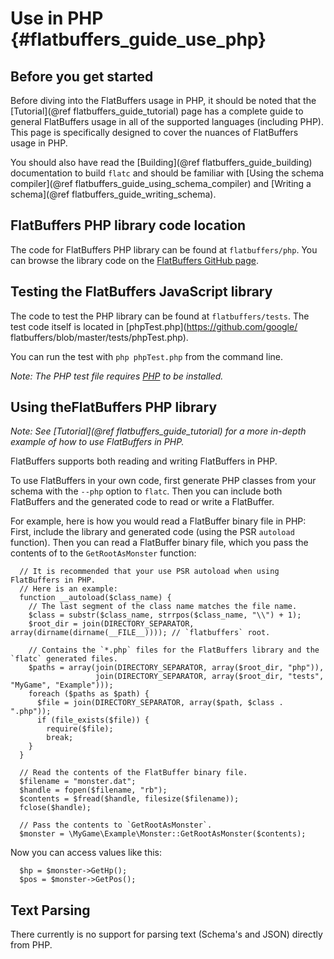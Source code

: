 Use in PHP {#flatbuffers_guide_use_php}
==========

## Before you get started

Before diving into the FlatBuffers usage in PHP, it should be noted that
the [Tutorial](@ref flatbuffers_guide_tutorial) page has a complete guide to
general FlatBuffers usage in all of the supported languages
(including PHP). This page is specifically designed to cover the nuances of
FlatBuffers usage in PHP.

You should also have read the [Building](@ref flatbuffers_guide_building)
documentation to build `flatc` and should be familiar with
[Using the schema compiler](@ref flatbuffers_guide_using_schema_compiler) and
[Writing a schema](@ref flatbuffers_guide_writing_schema).

## FlatBuffers PHP library code location

The code for FlatBuffers PHP library can be found at `flatbuffers/php`. You
can browse the library code on the [FlatBuffers
GitHub page](https://github.com/google/flatbuffers/tree/master/php).

## Testing the FlatBuffers JavaScript library

The code to test the PHP library can be found at `flatbuffers/tests`.
The test code itself is located in [phpTest.php](https://github.com/google/
flatbuffers/blob/master/tests/phpTest.php).

You can run the test with `php phpTest.php` from the command line.

*Note: The PHP test file requires
[PHP](http://php.net/manual/en/install.php) to be installed.*

## Using theFlatBuffers PHP library

*Note: See [Tutorial](@ref flatbuffers_guide_tutorial) for a more in-depth
example of how to use FlatBuffers in PHP.*

FlatBuffers supports both reading and writing FlatBuffers in PHP.

To use FlatBuffers in your own code, first generate PHP classes from your schema
with the `--php` option to `flatc`. Then you can include both FlatBuffers and
the generated code to read or write a FlatBuffer.

For example, here is how you would read a FlatBuffer binary file in PHP:
First, include the library and generated code (using the PSR `autoload`
function). Then you can read a FlatBuffer binary file, which you
pass the contents of to the `GetRootAsMonster` function:

~~~{.php}
  // It is recommended that your use PSR autoload when using FlatBuffers in PHP.
  // Here is an example:
  function __autoload($class_name) {
    // The last segment of the class name matches the file name.
    $class = substr($class_name, strrpos($class_name, "\\") + 1);
    $root_dir = join(DIRECTORY_SEPARATOR, array(dirname(dirname(__FILE__)))); // `flatbuffers` root.

    // Contains the `*.php` files for the FlatBuffers library and the `flatc` generated files.
    $paths = array(join(DIRECTORY_SEPARATOR, array($root_dir, "php")),
                   join(DIRECTORY_SEPARATOR, array($root_dir, "tests", "MyGame", "Example")));
    foreach ($paths as $path) {
      $file = join(DIRECTORY_SEPARATOR, array($path, $class . ".php"));
      if (file_exists($file)) {
        require($file);
        break;
    }
  }

  // Read the contents of the FlatBuffer binary file.
  $filename = "monster.dat";
  $handle = fopen($filename, "rb");
  $contents = $fread($handle, filesize($filename));
  fclose($handle);

  // Pass the contents to `GetRootAsMonster`.
  $monster = \MyGame\Example\Monster::GetRootAsMonster($contents);
~~~

Now you can access values like this:

~~~{.php}
  $hp = $monster->GetHp();
  $pos = $monster->GetPos();
~~~

## Text Parsing

There currently is no support for parsing text (Schema's and JSON) directly
from PHP.
